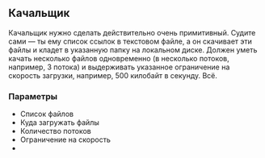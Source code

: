 ## Качальщик

Качальщик нужно сделать действительно очень примитивный. Судите сами — ты ему список ссылок в текстовом файле, а он скачивает эти файлы и кладет в указанную папку на локальном диске. Должен уметь качать несколько файлов одновременно (в несколько потоков, например, 3 потока) и выдерживать указанное ограничение на скорость загрузки, например, 500 килобайт в секунду. Всё.

### Параметры

* Список файлов
* Куда загружать файлы
* Количество потоков
* Ограничение на скорость
* 